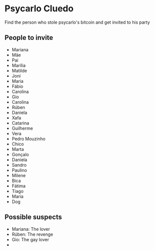 # Psycarlo Cluedo

Find the person who stole psycarlo's bitcoin and get invited to his party

## People to invite

- Mariana
- Mãe
- Pai
- Marília
- Matilde
- Joni
- Maria
- Fábio
- Carolina
- Gio
- Carolina
- Rúben
- Daniela
- Xafa
- Catarina
- Guilherme
- Vera
- Pedro Mouzinho
- Chico
- Marta
- Gonçalo
- Daniela
- Sandro
- Paulino
- Milene
- Bica
- Fátima
- Tiago
- Maria
- Dog

## Possible suspects

- Mariana: The lover
- Rúben: The revenge
- Gio: The gay lover
-
